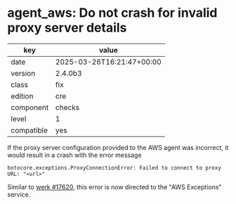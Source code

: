 [//]: # (werk v2)
# agent_aws: Do not crash for invalid proxy server details

key        | value
---------- | ---
date       | 2025-03-26T16:21:47+00:00
version    | 2.4.0b3
class      | fix
edition    | cre
component  | checks
level      | 1
compatible | yes

If the proxy server configuration provided to the AWS agent was incorrect, it would result in a crash with the error message
```
botocore.exceptions.ProxyConnectionError: Failed to connect to proxy URL: "<url>"
```
Similar to [werk #17620](https://checkmk.com/werk/17620), this error is now directed to the "AWS Exceptions" service.

